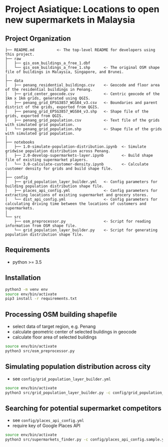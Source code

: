 Project Asiatique: Locations to open new supermarkets in Malaysia
======

Project Organization
------------
    ├── README.md          <- The top-level README for developers using this project.
    ├── raw
    │   ├── gis_osm_buildings_a_free_1.dbf
    │   └── gis_osm_buildings_a_free_1.shp      <- The original OSM shape file of buildings in Malaysia, Singapore, and Brunei.
    │
    ├── data
    │   ├── penang_residential_buildings.csv    <- Geocode and floor area of the residential buildings in Penang.
    │   ├── grid_center_geocode.csv             <- Centric geocode of the 1km x 1km grids, generated using QGIS.
    │   ├── penang_grid_EPSG3857_WGS84_v3.csv   <- Boundaries and parent district of the grids, exported from QGIS.
    │   ├── penang_grid_EPSG3857_WGS84_v3.shp   <- Shape file of the grids, exported from QGIS.
    │   ├── penang_grid_population.csv          <- Text file of the grids with simulated grid population.
    │   └── penang_grid_population.shp          <- Shape file of the grids with simulated grid population.
    │
    ├── notebooks
    │   ├── 1.0-simulate-population-distribution.ipynb  <- Simulate gridwise population distribution across Penang.
    │   ├── 2.0-develop-supermarkets-layer.ipynb        <- Build shape file of existing supermarket players.
    │   └── 3.0-calculate-customer-density.ipynb        <- Calculate customer density for grids and build shape file.
    │ 
    ├── config
    │   ├── grid_population_layer_builder.yml   <- Config parameters for building population distribution shape file.
    │   ├── places_api_config.yml               <- Config parameters for extracting locations of existing supermarket and grocery stores.
    │   └── dist_api_config.yml                 <- Config parameters for calculating driving time between the locations of customers and supermarkets.
    │
    └── src
        ├── osm_preprocessor.py                 <- Script for reading information from OSM shape file.
        └── grid_population_layer_builder.py    <- Script for generating population distribution shape file.

Requirements
------------

- python >= 3.5


Installation
------------

```bash
python3 -m venv env
source env/bin/activate
pip3 install -r requirements.txt
```


Processing OSM building shapefile
------------

- select data of target region, e.g. Penang
- calculate geometric center of selected buildings in geocode
- calculate floor area of selected buildings

```bash
source env/bin/activate
python3 src/osm_preprocessor.py
```

Simulating population distribution across city
------------

- see `config/grid_population_layer_builder.yml`

```bash
source env/bin/activate
python3 src/grid_population_layer_builder.py -c config/grid_population_layer_builder.yml
```

Searching for potential supermarket competitors
------------

- see `config/places_api_config.yml`
- require key of Google Places API

```bash
source env/bin/activate
python3 src/supermarkets_finder.py -c config/places_api_config.sample.yml
```